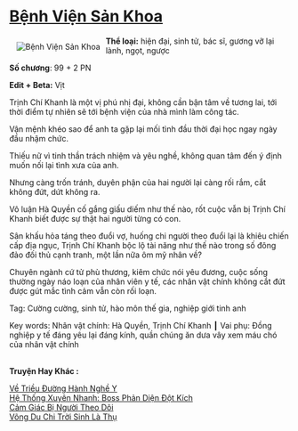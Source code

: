 <a href="https://utruyen.com/benh-vien-san-khoa/19325/" title="Bệnh Viện Sản Khoa"><h1>Bệnh Viện Sản Khoa</h1></a><div style="display:table"><img align="right" style="float: left; padding: 10px;" src="https://utruyen.com/images/story/200x260/benh-vien-san-khoa.jpg" alt="Bệnh Viện Sản Khoa"><b>Thể loại:</b> hiện đại, sinh tử, bác sĩ, gương vỡ lại lành, ngọt, ngược<p></p><b>Số chương</b>: 99 + 2 PN<p></p><b>Edit + Beta:</b> Vịt<p></p>Trịnh Chí Khanh là một vị phú nhị đại, không cần bận tâm về tương lai, tới thời điểm tự nhiên sẽ tới bệnh viện của nhà mình làm công tác. <p></p>Vận mệnh khéo sao để anh ta gặp lại mối tình đầu thời đại học ngay ngày đầu nhậm chức.<p></p>Thiếu nữ vì tinh thần trách nhiệm và yêu nghề, không quan tâm đến ý định muốn nối lại tình xưa của anh.<p></p>Nhưng càng trốn tránh, duyên phận của hai người lại càng rối rắm, cắt không đứt, dứt không ra.<p></p>Vô luận Hà Quyền cố gắng giấu diếm như thế nào, rốt cuộc vẫn bị Trịnh Chí Khanh biết được sự thật hai người từng có con.<p></p>Sân khấu hỏa táng theo đuổi vợ, huống chi người theo đuổi lại là khiêu chiến cấp địa ngục, Trịnh Chí Khanh bộc lộ tài năng như thế nào trong số đông đảo đối thủ cạnh tranh, một lần nữa ôm mỹ nhân về?<p></p>Chuyên ngành cứ tử phù thương, kiêm chức nói yêu đương, cuộc sống thường ngày náo loạn của nhân viên y tế, các nhân vật chính không cắt đứt được gút mắc tình cảm vẫn còn rối loạn.<p></p>Tag: Cường cường, sinh tử, hào môn thế gia, nghiệp giới tinh anh<p></p>Key words: Nhân vật chính: Hà Quyền, Trịnh Chí Khanh ┃ Vai phụ: Đồng nghiệp y tế đáng yêu lại đáng kính, quần chúng ăn dưa vây xem máu chó của nhân vật chính</div><p><br><b>Truyện Hay Khác :</b></p><a href="https://utruyen.com/ve-trieu-duong-hanh-nghe-y/19989/" alt="Về Triều Đường Hành Nghề Y">Về Triều Đường Hành Nghề Y</a><br/><a href="https://truyenhot2020.wordpress.com/2019/12/11/he-thong-xuyen-nhanh-boss-phan-dien-dot-kich/" alt="Hệ Thống Xuyên Nhanh: Boss Phản Diện Đột Kích">Hệ Thống Xuyên Nhanh: Boss Phản Diện Đột Kích</a><br/><a href="https://github.com/quanluxury/ngontinh_sac/tree/master/truyenhay/22677/" alt="Cảm Giác Bị Người Theo Dõi">Cảm Giác Bị Người Theo Dõi</a><br/><a href="https://dammyh.wordpress.com/2019/11/07/vong-du-chi-troi-sinh-la-thu/" alt="Võng Du Chi Trời Sinh Là Thụ">Võng Du Chi Trời Sinh Là Thụ</a><br/>